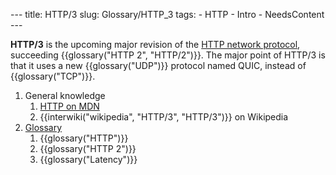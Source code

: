 --- title: HTTP/3 slug: Glossary/HTTP\_3 tags: - HTTP - Intro - NeedsContent ---

<span class="seoSummary">**HTTP/3** is the upcoming major revision of the [HTTP network protocol](/en-US/docs/Web/HTTP/Basics_of_HTTP)</span>, succeeding {{glossary("HTTP 2", "HTTP/2")}}. The major point of HTTP/3 is that it uses a new {{glossary("UDP")}} protocol named QUIC, instead of {{glossary("TCP")}}.

1.  General knowledge
    1.  [HTTP on MDN](/en-US/docs/Web/HTTP)
    2.  {{interwiki("wikipedia", "HTTP/3", "HTTP/3")}} on Wikipedia
2.  [Glossary](/en-US/docs/Glossary)
    1.  {{glossary("HTTP")}}
    2.  {{glossary("HTTP 2")}}
    3.  {{glossary("Latency")}}
